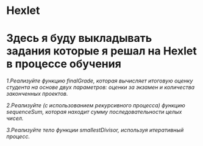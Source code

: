 # Hexlet
# Здесь я буду выкладывать задания которые я решал на Hexlet  в процессе обучения

*1.Реализуйте функцию finalGrade, которая вычисляет итоговую оценку студента на основе двух параметров: оценки за экзамен и количества законченных проектов.*

*2.Реализуйте (с использованием рекурсивного процесса) функцию sequenceSum, 
которая находит сумму последовательности целых чисел.*

*3.Реализуйте тело функции smallestDivisor, используя итеративный процесс.* 
